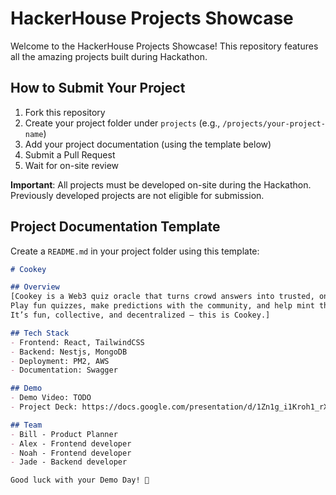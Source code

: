 # HackerHouse Projects Showcase

Welcome to the HackerHouse Projects Showcase! This repository features all the amazing projects built during Hackathon.

## How to Submit Your Project

1. Fork this repository
2. Create your project folder under `projects` (e.g., `/projects/your-project-name`)
3. Add your project documentation (using the template below)
4. Submit a Pull Request
5. Wait for on-site review

**Important**: All projects must be developed on-site during the Hackathon. Previously developed projects are not eligible for submission.

## Project Documentation Template

Create a `README.md` in your project folder using this template:

```markdown
# Cookey

## Overview
[Cookey is a Web3 quiz oracle that turns crowd answers into trusted, on-chain truth.
Play fun quizzes, make predictions with the community, and help mint the most likely answers on-chain.
It’s fun, collective, and decentralized — this is Cookey.]

## Tech Stack
- Frontend: React, TailwindCSS
- Backend: Nestjs, MongoDB
- Deployment: PM2, AWS
- Documentation: Swagger

## Demo
- Demo Video: TODO
- Project Deck: https://docs.google.com/presentation/d/1Zn1g_i1Kroh1_rXd3I4m_GS3-TMxe3abYFWQZqqIIkE/edit?usp=sharing

## Team
- Bill - Product Planner
- Alex - Frontend developer
- Noah - Frontend developer
- Jade - Backend developer

Good luck with your Demo Day! 🚀